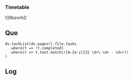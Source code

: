 ### Timetable 
![[Rozvrh]]
## Que
```dataviewjs
dv.taskList(dv.pages().file.tasks
  .where(t => !t.completed)
  .where(t => t.text.match(/[A-Za-z]{3} \d+\.\d+ - \d+/))
)
```





## Log
